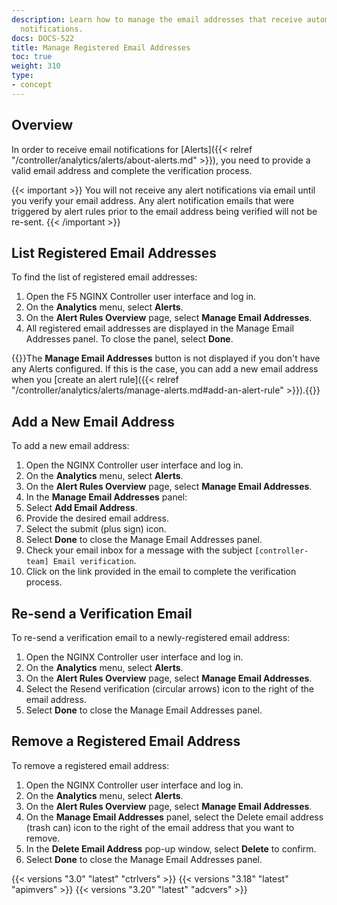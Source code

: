 ```yaml
---
description: Learn how to manage the email addresses that receive automatic alert
  notifications.
docs: DOCS-522
title: Manage Registered Email Addresses
toc: true
weight: 310
type:
- concept
---
```


## Overview

In order to receive email notifications for [Alerts]({{< relref "/controller/analytics/alerts/about-alerts.md" >}}), you need to provide a valid email address and complete the verification process.

{{< important >}}
You will not receive any alert notifications via email until you verify your email address. Any alert notification emails that were triggered by alert rules prior to the email address being verified will not be re-sent.
{{< /important >}}

## List Registered Email Addresses

To find the list of registered email addresses:

1. Open the F5 NGINX Controller user interface and log in.
1. On the **Analytics** menu, select **Alerts**.
1. On the **Alert Rules Overview** page, select **Manage Email Addresses**.
1. All registered email addresses are displayed in the Manage Email Addresses panel. To close the panel, select **Done**.

{{<important>}}The **Manage Email Addresses** button is not displayed if you don't have any Alerts configured. If this is the case, you can add a new email address when you [create an alert rule]({{< relref "/controller/analytics/alerts/manage-alerts.md#add-an-alert-rule" >}}).{{</important>}}

## Add a New Email Address

To add a new email address:

1. Open the NGINX Controller user interface and log in.
1. On the **Analytics** menu, select **Alerts**.
1. On the **Alert Rules Overview** page, select **Manage Email Addresses**.
1. In the **Manage Email Addresses** panel:
1. Select **Add Email Address**.
1. Provide the desired email address.
1. Select the submit (plus sign) icon.
1. Select **Done** to close the Manage Email Addresses panel.
1. Check your email inbox for a message with the subject `[controller-team] Email verification`.
1. Click on the link provided in the email to complete the verification process.

## Re-send a Verification Email

To re-send a verification email to a newly-registered email address:

1. Open the NGINX Controller user interface and log in.
1. On the **Analytics** menu, select **Alerts**.
1. On the **Alert Rules Overview** page, select **Manage Email Addresses**.
1. Select the Resend verification (circular arrows) icon to the right of the email address.
1. Select **Done** to close the Manage Email Addresses panel.

## Remove a Registered Email Address

To remove a registered email address:

1. Open the NGINX Controller user interface and log in.
1. On the **Analytics** menu, select **Alerts**.
1. On the **Alert Rules Overview** page, select **Manage Email Addresses**.
1. On the **Manage Email Addresses** panel, select the Delete email address (trash can) icon to the right of the email address that you want to remove.
1. In the **Delete Email Address** pop-up window, select **Delete** to confirm.
1. Select **Done** to close the Manage Email Addresses panel.

{{< versions "3.0" "latest" "ctrlvers" >}}
{{< versions "3.18" "latest" "apimvers" >}}
{{< versions "3.20" "latest" "adcvers" >}}
